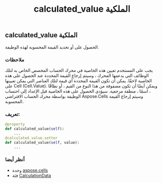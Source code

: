 ﻿---
title: calculated_value الملكية
second_title: Aspose.Cells for Python via .NET API المراجع
description:
type: docs
weight: 50
url: /ar/python-net/aspose.cells/calculationdata/calculated_value/
is_root: false
---
##  calculated_value الملكية

الحصول على أو تحديد القيمة المحسوبة لهذه الوظيفة.

###  ملاحظات

يجب على المستخدم تعيين هذه الخاصية في محرك الحساب المخصص الخاص به لتلك الوظائف التي يدعمها المحرك ،
وسيتم إرجاع القيمة المحددة عند الحصول على هذه الخاصية لاحقًا.
يمكن أن تكون القيمة المحددة أي قيمة لتلك العناصر التي يمكن تعيينها على Cell (Cell.Value).
ويمكن أيضًا أن تكون مصفوفة من هذا النوع من القيم ، أو نطاقًا ، اسمًا ، منطقة مرجعية.
سيؤدي الحصول على هذه الخاصية قبل الإعداد إلى احتساب الوظيفة بواسطة محرك الحساب الافتراضي Aspose.Cells وسيتم إرجاع القيمة المحسوبة.
###  تعريف:
```python
@property
def calculated_value(self):
    ...
@calculated_value.setter
def calculated_value(self, value):
    ...
```

###  أنظر أيضا
* وحدة [aspose.cells](../../)
* فئة [CalculationData](/cells/ar/python-net/aspose.cells/calculationdata)
